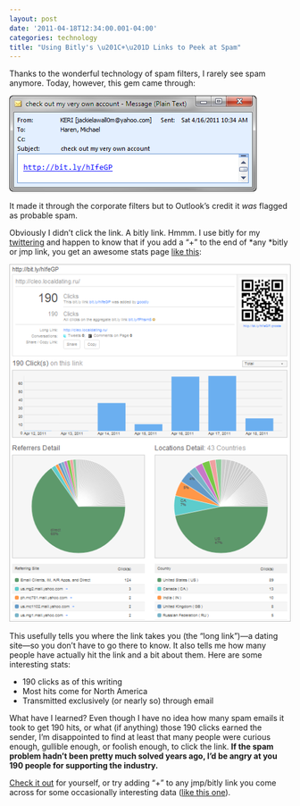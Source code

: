 ```yaml
---
layout: post
date: '2011-04-18T12:34:00.001-04:00'
categories: technology
title: "Using Bitly's \u201C+\u201D Links to Peek at Spam"
---
```



Thanks to the wonderful technology of spam filters, I rarely see spam anymore. Today, however, this gem came through:

![bitly-2.png](/assets/2011/bitly-2.png)

It made it through the corporate filters but to Outlook’s credit it *was* flagged as probable spam.  

Obviously I didn’t click the link. A bitly link. Hmmm. I use bitly for my [twittering](http://twitter.com/mharen) and happen to know that if you add a “+” to the end of *any *bitly or jmp link, you get an awesome stats page [like this](http://bit.ly/hIfeGP+):  

![bitly-5.png](/assets/2011/bitly-5.png)  

This usefully tells you where the link takes you (the “long link”)—a dating site—so you don’t have to go there to know. It also tells me how many people have actually hit the link and a bit about them. Here are some interesting stats: 
* 190 clicks as of this writing
* Most hits come for North America
* Transmitted exclusively (or nearly so) through email 


What have I learned? Even though I have no idea how many spam emails it took to get 190 hits, or what (if anything) those 190 clicks earned the sender, I’m disappointed to find at least that many people were curious enough, gullible enough, or foolish enough, to click the link. **If the spam problem hadn’t been pretty much solved years ago, I’d be angry at you 190 people for supporting the industry.**

[Check it out](http://bit.ly/hIfeGP+) for yourself, or try adding “+” to any jmp/bitly link you come across for some occasionally interesting data ([like this one](http://bit.ly/hZvZiH)).